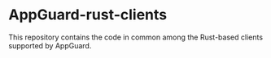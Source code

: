 # AppGuard-rust-clients

This repository contains the code in common among the Rust-based clients supported by AppGuard.

